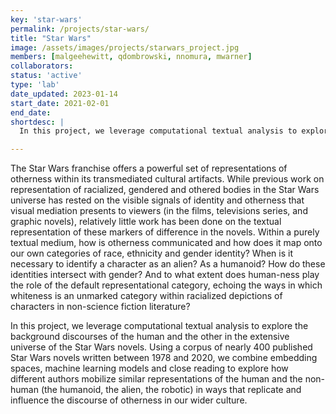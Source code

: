 ```yaml
---
key: 'star-wars'
permalink: /projects/star-wars/
title: "Star Wars"
image: /assets/images/projects/starwars_project.jpg
members: [malgeehewitt, qdombrowski, nnomura, mwarner]
collaborators:
status: 'active'
type: 'lab'
date_updated: 2023-01-14
start_date: 2021-02-01
end_date:
shortdesc: |
  In this project, we leverage computational textual analysis to explore the background discourses of the human and the other in the extensive universe of the Star Wars novels.

---
```


The Star Wars franchise offers a powerful set of representations of otherness within its transmediated cultural artifacts. While previous work on representation of racialized, gendered and othered bodies in the Star Wars universe has rested on the visible signals of identity and otherness that visual mediation presents to viewers (in the films, televisions series, and graphic novels), relatively little work has been done on the textual representation of these markers of difference in the novels. Within a purely textual medium, how is otherness communicated and how does it map onto our own categories of race, ethnicity and gender identity? When is it necessary to identify a character as an alien? As a humanoid? How do these identities intersect with gender? And to what extent does human-ness play the role of the default representational category, echoing the ways in which whiteness is an unmarked category within racialized depictions of characters in non-science fiction literature?

In this project, we leverage computational textual analysis to explore the background discourses of the human and the other in the extensive universe of the Star Wars novels. Using a corpus of nearly 400 published Star Wars novels written between 1978 and 2020, we combine embedding spaces, machine learning models and close reading to explore how different authors mobilize similar representations of the human and the non-human (the humanoid, the alien, the robotic) in ways that replicate and influence the discourse of otherness in our wider culture.
